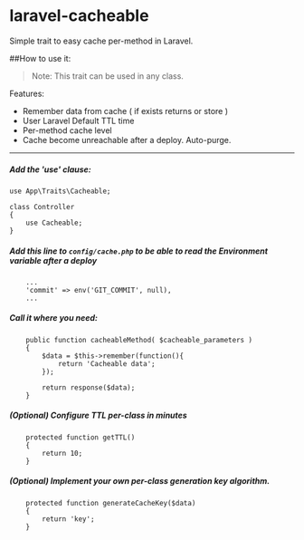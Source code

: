 # laravel-cacheable
Simple trait to easy cache per-method in Laravel.


##How to use it:

> Note: This trait can be used in any class.

Features:
* Remember data from cache ( if exists returns or store )
* User Laravel Default TTL time
* Per-method cache level
* Cache become unreachable after a deploy. Auto-purge.

---
##### Add the 'use' clause:

```
use App\Traits\Cacheable;

class Controller
{
    use Cacheable;
}
```
##### Add this line to  `config/cache.php` to be able to read the Environment variable after a deploy
```
    ...
    'commit' => env('GIT_COMMIT', null),
    ...
```
##### Call it where you need:
```
    public function cacheableMethod( $cacheable_parameters )
    {
        $data = $this->remember(function(){
            return 'Cacheable data';
        });

        return response($data);
    }
```

##### (Optional) Configure TTL per-class in minutes
```
    protected function getTTL()
    {
        return 10;
    }
```

##### (Optional) Implement your own per-class generation key algorithm.
```
    protected function generateCacheKey($data)
    {
        return 'key';
    }
```




